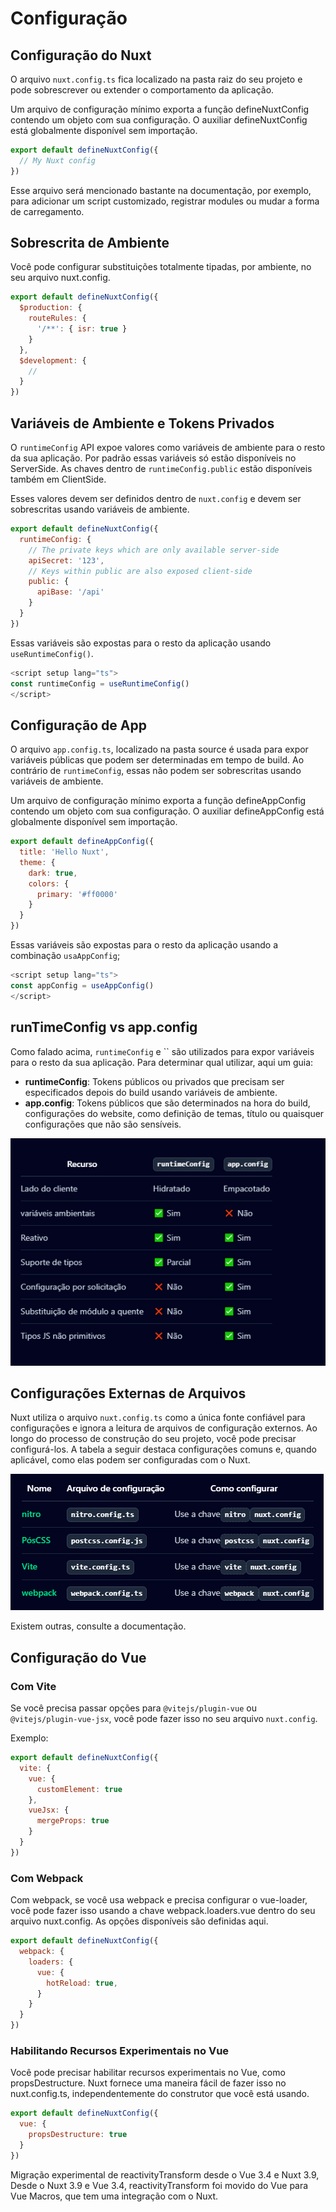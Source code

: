 # Configuração

## Configuração do Nuxt

O arquivo `nuxt.config.ts` fica localizado na pasta raiz do seu projeto e pode sobrescrever ou extender o comportamento da aplicação.

Um arquivo de configuração mínimo exporta a função defineNuxtConfig contendo um objeto com sua configuração. O auxiliar defineNuxtConfig está globalmente disponível sem importação.

```js
export default defineNuxtConfig({
  // My Nuxt config
})
```

Esse arquivo será mencionado bastante na documentação, por exemplo, para adicionar um script customizado, registrar modules ou mudar a forma de carregamento.

## Sobrescrita de Ambiente

Você pode configurar substituições totalmente tipadas, por ambiente, no seu arquivo nuxt.config.

```js
export default defineNuxtConfig({
  $production: {
    routeRules: {
      '/**': { isr: true }
    }
  },
  $development: {
    //
  }
})
```

## Variáveis de Ambiente e Tokens Privados

O `runtimeConfig` API expoe valores como variáveis de ambiente para o resto da sua aplicação. Por padrão essas variáveis só estão disponíveis no ServerSide. As chaves dentro de `runtimeConfig.public` estão disponíveis também em ClientSide.

Esses valores devem ser definidos dentro de `nuxt.config` e devem ser sobrescritas usando variáveis de ambiente.

```js
export default defineNuxtConfig({
  runtimeConfig: {
    // The private keys which are only available server-side
    apiSecret: '123',
    // Keys within public are also exposed client-side
    public: {
      apiBase: '/api'
    }
  }
})
```

Essas variáveis são expostas para o resto da aplicação usando `useRuntimeConfig()`.

```js
<script setup lang="ts">
const runtimeConfig = useRuntimeConfig()
</script>
```

## Configuração de App

O arquivo `app.config.ts`, localizado na pasta source é usada para expor variáveis públicas que podem ser determinadas em tempo de build. Ao contrário de `runtimeConfig`, essas não podem ser sobrescritas usando variáveis de ambiente.

Um arquivo de configuração mínimo exporta a função defineAppConfig contendo um objeto com sua configuração. O auxiliar defineAppConfig está globalmente disponível sem importação.

```js
export default defineAppConfig({
  title: 'Hello Nuxt',
  theme: {
    dark: true,
    colors: {
      primary: '#ff0000'
    }
  }
})
```

Essas variáveis são expostas para o resto da aplicação usando a combinação `usaAppConfig`;

```js
<script setup lang="ts">
const appConfig = useAppConfig()
</script>
```

## runTimeConfig vs app.config

Como falado acima, `runtimeConfig` e `` são utilizados para expor variáveis para o resto da sua aplicação. Para determinar qual utilizar, aqui um guia:
* **runtimeConfig**: Tokens públicos ou privados que precisam ser especificados depois do build usando variáveis de ambiente.
* **app.config**: Tokens públicos que são determinados na hora do build, configurações do website, como definição de temas, título ou quaisquer configurações que não são sensíveis.

![alt text](image.png)

## Configurações Externas de Arquivos

Nuxt utiliza o arquivo `nuxt.config.ts` como a única fonte confiável para configurações e ignora a leitura de arquivos de configuração externos. Ao longo do processo de construção do seu projeto, você pode precisar configurá-los. A tabela a seguir destaca configurações comuns e, quando aplicável, como elas podem ser configuradas com o Nuxt.

![alt text](image-1.png)

Existem outras, consulte a documentação.

## Configuração do Vue

### Com Vite

Se você precisa passar opções para `@vitejs/plugin-vue` ou `@vitejs/plugin-vue-jsx`, você pode fazer isso no seu arquivo `nuxt.config`.

Exemplo:

```js
export default defineNuxtConfig({
  vite: {
    vue: {
      customElement: true
    },
    vueJsx: {
      mergeProps: true
    }
  }
})
```

### Com Webpack

Com webpack, se você usa webpack e precisa configurar o vue-loader, você pode fazer isso usando a chave webpack.loaders.vue dentro do seu arquivo nuxt.config. As opções disponíveis são definidas aqui.

```js
export default defineNuxtConfig({
  webpack: {
    loaders: {
      vue: {
        hotReload: true,
      }
    }
  }
})
```

### Habilitando Recursos Experimentais no Vue

Você pode precisar habilitar recursos experimentais no Vue, como propsDestructure. Nuxt fornece uma maneira fácil de fazer isso no nuxt.config.ts, independentemente do construtor que você está usando.


```js
export default defineNuxtConfig({
  vue: {
    propsDestructure: true
  }
})
```

Migração experimental de reactivityTransform desde o Vue 3.4 e Nuxt 3.9, Desde o Nuxt 3.9 e Vue 3.4, reactivityTransform foi movido do Vue para Vue Macros, que tem uma integração com o Nuxt.